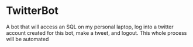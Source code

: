 # TwitterBot
A bot that will access an SQL on my personal laptop, log into a twitter account created for this bot, make a tweet, and logout.  This whole process will be automated
